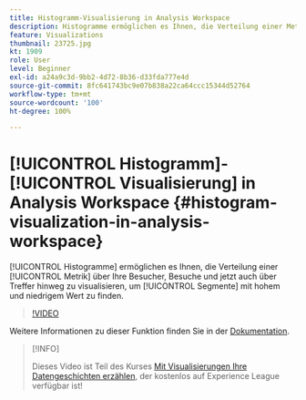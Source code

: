 ```yaml
---
title: Histogramm-Visualisierung in Analysis Workspace
description: Histogramme ermöglichen es Ihnen, die Verteilung einer Metrik über Besucher, Besuche und jetzt auch über Treffer hinweg zu visualisieren, um Segmente mit hohem und niedrigem Wert zu finden.
feature: Visualizations
thumbnail: 23725.jpg
kt: 1909
role: User
level: Beginner
exl-id: a24a9c3d-9bb2-4d72-8b36-d33fda777e4d
source-git-commit: 8fc641743bc9e07b838a22ca64ccc15344d52764
workflow-type: tm+mt
source-wordcount: '100'
ht-degree: 100%

---
```


# [!UICONTROL Histogramm]-[!UICONTROL Visualisierung] in Analysis Workspace {#histogram-visualization-in-analysis-workspace}

[!UICONTROL Histogramme] ermöglichen es Ihnen, die Verteilung einer [!UICONTROL Metrik] über Ihre Besucher, Besuche und jetzt auch über Treffer hinweg zu visualisieren, um [!UICONTROL Segmente] mit hohem und niedrigem Wert zu finden.

>[!VIDEO](https://video.tv.adobe.com/v/23725/?quality=12&learn=on)

Weitere Informationen zu dieser Funktion finden Sie in der [Dokumentation](https://experienceleague.adobe.com/docs/analytics/analyze/analysis-workspace/visualizations/histogram.html?lang=de).

>[!INFO]
>
> Dieses Video ist Teil des Kurses [Mit Visualisierungen Ihre Datengeschichten erzählen](https://experienceleague.adobe.com/?recommended=Analytics-U-1-2021.1.visualizations&amp;lang=de), der kostenlos auf Experience League verfügbar ist!
